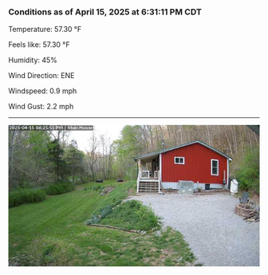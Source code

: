 ### Conditions as of April 15, 2025 at 6:31:11 PM CDT 

Temperature: 57.30 &deg;F

Feels like: 57.30 &deg;F

Humidity: 45%

Wind Direction: ENE

Windspeed: 0.9 mph

Wind Gust: 2.2 mph

---

<img src="./images/latest.jpeg"/>


